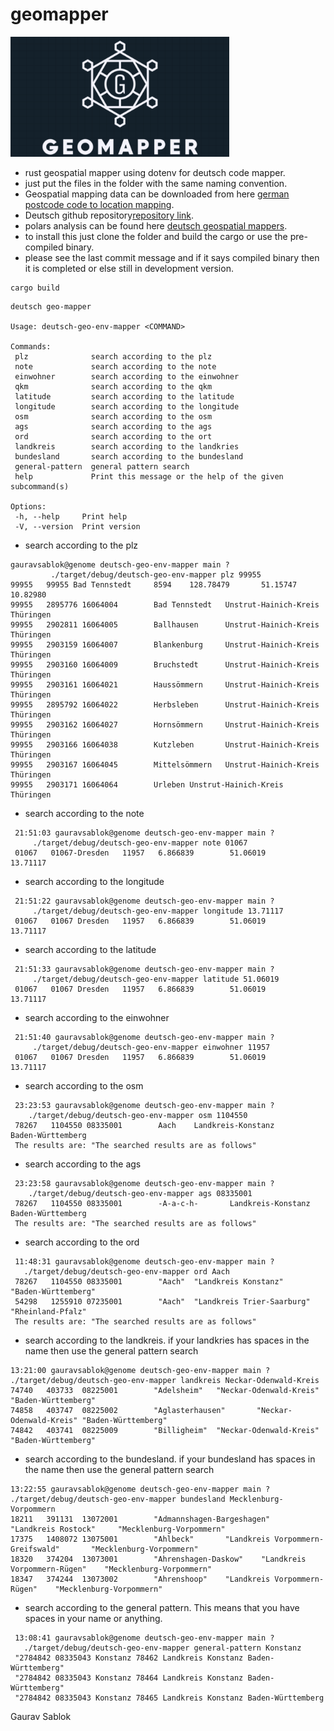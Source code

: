 # geomapper

<img src="https://github.com/IBCHgenomic/geomapper/blob/main/geomapper.png" width="350" />

 - rust geospatial mapper using dotenv for deutsch code mapper. 
 - just put the files in the folder with the same naming convention.
 - Geospatial mapping data can be downloaded from here [german postcode code to location mapping](https://www.suche-postleitzahl.org/downloads).
 - Deutsch github repository[repository link](https://github.com/plzTeam).
 - polars analysis can be found here [deutsch geospatial mappers](https://github.com/zupzup/rust-polars-example).
 - to install this just clone the folder and build the cargo or use the pre-compiled binary.
 - please see the last commit message and if it says compiled binary then it is completed or else still in development version.


 ```
 cargo build
 ```
 ``` 
 deutsch geo-mapper

 Usage: deutsch-geo-env-mapper <COMMAND>

 Commands:
  plz              search according to the plz
  note             search according to the note
  einwohner        search according to the einwohner
  qkm              search according to the qkm
  latitude         search according to the latitude
  longitude        search according to the longitude
  osm              search according to the osm
  ags              search according to the ags
  ord              search according to the ort
  landkreis        search according to the landkries
  bundesland       search according to the bundesland
  general-pattern  general pattern search
  help             Print this message or the help of the given subcommand(s)

 Options:
  -h, --help     Print help
  -V, --version  Print version
 ```
 - search according to the plz 
 ```
 gauravsablok@genome deutsch-geo-env-mapper main ? 
          ./target/debug/deutsch-geo-env-mapper plz 99955
 99955   99955 Bad Tennstedt     8594    128.78479       51.15747        10.82980
 99955   2895776 16064004        Bad Tennstedt   Unstrut-Hainich-Kreis   Thüringen
 99955   2902811 16064005        Ballhausen      Unstrut-Hainich-Kreis   Thüringen
 99955   2903159 16064007        Blankenburg     Unstrut-Hainich-Kreis   Thüringen
 99955   2903160 16064009        Bruchstedt      Unstrut-Hainich-Kreis   Thüringen
 99955   2903161 16064021        Haussömmern     Unstrut-Hainich-Kreis   Thüringen
 99955   2895792 16064022        Herbsleben      Unstrut-Hainich-Kreis   Thüringen
 99955   2903162 16064027        Hornsömmern     Unstrut-Hainich-Kreis   Thüringen
 99955   2903166 16064038        Kutzleben       Unstrut-Hainich-Kreis   Thüringen
 99955   2903167 16064045        Mittelsömmern   Unstrut-Hainich-Kreis   Thüringen
 99955   2903171 16064064        Urleben Unstrut-Hainich-Kreis   Thüringen
 ```
 - search according to the note
```
 21:51:03 gauravsablok@genome deutsch-geo-env-mapper main ? 
     ./target/debug/deutsch-geo-env-mapper note 01067
 01067   01067-Dresden   11957   6.866839        51.06019        13.71117
```
 - search according to the longitude
```
 21:51:22 gauravsablok@genome deutsch-geo-env-mapper main ? 
     ./target/debug/deutsch-geo-env-mapper longitude 13.71117
 01067   01067 Dresden   11957   6.866839        51.06019        13.71117
```
 - search according to the latitude
```
 21:51:33 gauravsablok@genome deutsch-geo-env-mapper main ? 
     ./target/debug/deutsch-geo-env-mapper latitude 51.06019
 01067   01067 Dresden   11957   6.866839        51.06019        13.71117
```
- search according to the einwohner
```
 21:51:40 gauravsablok@genome deutsch-geo-env-mapper main ? 
     ./target/debug/deutsch-geo-env-mapper einwohner 11957
 01067   01067 Dresden   11957   6.866839        51.06019        13.71117
```
- search according to the osm
```
 23:23:53 gauravsablok@genome deutsch-geo-env-mapper main ? 
    ./target/debug/deutsch-geo-env-mapper osm 1104550                                   
 78267   1104550 08335001        Aach    Landkreis-Konstanz      Baden-Württemberg
 The results are: "The searched results are as follows"
```
- search according to the ags
```
 23:23:58 gauravsablok@genome deutsch-geo-env-mapper main ? 
    ./target/debug/deutsch-geo-env-mapper ags 08335001
 78267   1104550 08335001        -A-a-c-h-       Landkreis-Konstanz      Baden-Württemberg
 The results are: "The searched results are as follows"
```
- search according to the ord
```
 11:48:31 gauravsablok@genome deutsch-geo-env-mapper main ? 
   ./target/debug/deutsch-geo-env-mapper ord Aach
 78267   1104550 08335001        "Aach"  "Landkreis Konstanz"    "Baden-Württemberg"
 54298   1255910 07235001        "Aach"  "Landkreis Trier-Saarburg"      "Rheinland-Pfalz"
 The results are: "The searched results are as follows"
```
- search according to the landkreis. if your landkries has spaces in the name then use the general pattern search
```
13:21:00 gauravsablok@genome deutsch-geo-env-mapper main ? ./target/debug/deutsch-geo-env-mapper landkreis Neckar-Odenwald-Kreis
74740   403733  08225001        "Adelsheim"   "Neckar-Odenwald-Kreis"  "Baden-Württemberg"
74858   403747  08225002        "Aglasterhausen"       "Neckar-Odenwald-Kreis" "Baden-Württemberg"
74842   403741  08225009        "Billigheim"  "Neckar-Odenwald-Kreis"  "Baden-Württemberg"
```
- search according to the bundesland. if your bundesland has spaces in the name then use the general pattern search

```
13:22:55 gauravsablok@genome deutsch-geo-env-mapper main ? ./target/debug/deutsch-geo-env-mapper bundesland Mecklenburg-Vorpommern
18211   391131  13072001        "Admannshagen-Bargeshagen"      "Landkreis Rostock"     "Mecklenburg-Vorpommern"
17375   1408072 13075001        "Ahlbeck"       "Landkreis Vorpommern-Greifswald"       "Mecklenburg-Vorpommern"
18320   374204  13073001        "Ahrenshagen-Daskow"    "Landkreis Vorpommern-Rügen"    "Mecklenburg-Vorpommern"
18347   374244  13073002        "Ahrenshoop"    "Landkreis Vorpommern-Rügen"    "Mecklenburg-Vorpommern"
```
  
- search according to the general pattern. This means that you have spaces in your name or anything.
```
 13:08:41 gauravsablok@genome deutsch-geo-env-mapper main ? 
   ./target/debug/deutsch-geo-env-mapper general-pattern Konstanz
 "2784842 08335043 Konstanz 78462 Landkreis Konstanz Baden-Württemberg"
 "2784842 08335043 Konstanz 78464 Landkreis Konstanz Baden-Württemberg"
 "2784842 08335043 Konstanz 78465 Landkreis Konstanz Baden-Württemberg
 ```
 Gaurav Sablok
